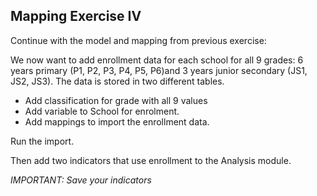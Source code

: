 ## Mapping Exercise IV

Continue with the model and mapping from previous exercise:

We now want to add enrollment data for each school for all 9 grades: 6 years primary (P1, P2, P3, P4, P5, P6)and 3 years junior secondary (JS1, JS2, JS3). The data is stored in two different tables.

 * Add classification for grade with all 9 values
 * Add variable to School for enrolment.
 * Add mappings to import the enrollment data.

Run the import.

Then add two indicators that use enrollment to the Analysis module.

*IMPORTANT: Save your indicators* 